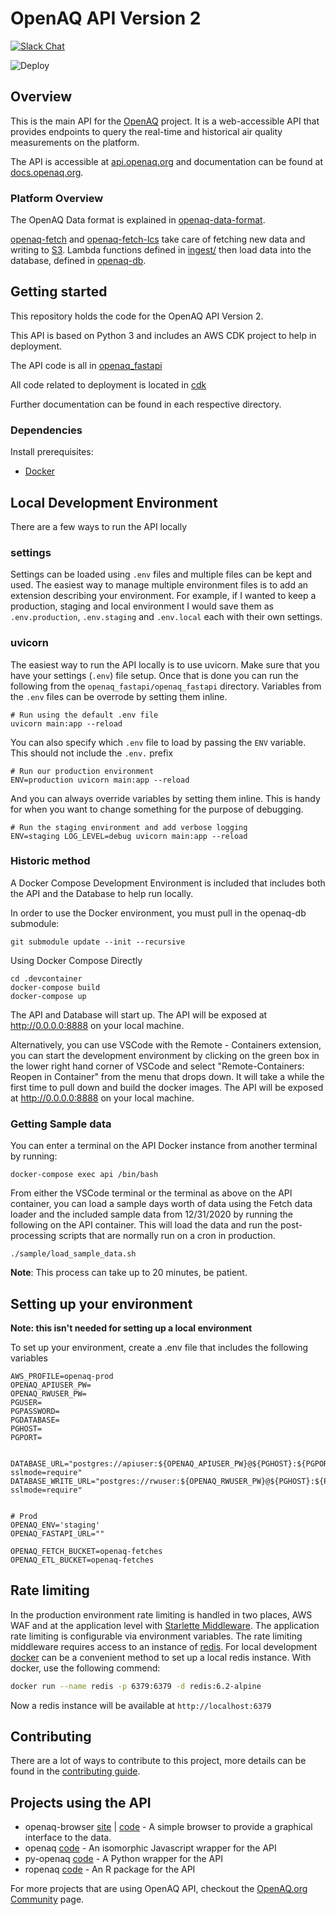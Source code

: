 # OpenAQ API Version 2
[![Slack Chat](https://img.shields.io/badge/Chat-Slack-ff69b4.svg "Join us. Anyone is welcome!")](https://join.slack.com/t/openaq/shared_invite/zt-yzqlgsva-v6McumTjy2BZnegIK9XCVw)

![Deploy](https://github.com/openaq/openaq-api-v2/actions/workflows/deploy-prod.yml/badge.svg)


## Overview
This is the main API for the [OpenAQ](https://openaq.org) project. It is a web-accessible API that provides endpoints to query the real-time and historical air quality measurements on the platform.

The API is accessible at [api.openaq.org](https://api.openaq.org) and documentation can be found at [docs.openaq.org](https://docs.openaq.org/).

### Platform Overview
The OpenAQ Data format is explained in [openaq-data-format](https://github.com/openaq/openaq-data-format).


[openaq-fetch](https://github.com/openaq/openaq-fetch) and [openaq-fetch-lcs](https://github.com/openaq/openaq-fetch-lcs) take care of fetching new data and writing to [S3](https://openaq-fetches.s3.amazonaws.com/index.html). Lambda functions defined in [ingest/](openaq_fastapi/openaq_fastapi/ingest/) then load data into the database, defined in [openaq-db](https://github.com/openaq/openaq-db).

## Getting started
This repository holds the code for the OpenAQ API Version 2.

This API is based on Python 3 and includes an AWS CDK project to help in deployment.

The API code is all in [openaq_fastapi](openaq_fastapi/)

All code related to deployment is located in [cdk](cdk/)

Further documentation can be found in each respective directory.

### Dependencies

Install prerequisites:
- [Docker](https://www.docker.com/)

## Local Development Environment
There are a few ways to run the API locally

### settings
Settings can be loaded using `.env` files and multiple files can be kept and used. The easiest way to manage multiple environment files is to add an extension describing your environment. For example, if I wanted to keep a production, staging and local environment I would save them as `.env.production`, `.env.staging` and `.env.local` each with their own settings.

### uvicorn
The easiest way to run the API locally is to use uvicorn. Make sure that you have your settings (`.env`) file setup. Once that is done you can run the following from the `openaq_fastapi/openaq_fastapi` directory. Variables from the `.env` files can be overrode by setting them inline.
```
# Run using the default .env file
uvicorn main:app --reload
```
You can also specify which `.env` file to load by passing the `ENV` variable. This should not include the `.env.` prefix
```
# Run our production environment
ENV=production uvicorn main:app --reload
```
And you can always override variables by setting them inline. This is handy for when you want to change something for the purpose of debugging.
```
# Run the staging environment and add verbose logging
ENV=staging LOG_LEVEL=debug uvicorn main:app --reload
```

### Historic method
A Docker Compose Development Environment is included that includes both the API and the Database to help run locally.

In order to use the Docker environment, you must pull in the openaq-db submodule:
```
git submodule update --init --recursive
```

Using Docker Compose Directly
```
cd .devcontainer
docker-compose build
docker-compose up
```

The API and Database will start up. The API will be exposed at http://0.0.0.0:8888 on your local machine.

Alternatively, you can use VSCode with the Remote - Containers extension, you can start the development environment by clicking on the green box in the lower right hand corner of VSCode and select "Remote-Containers: Reopen in Container" from the menu that drops down. It will take a while the first time to pull down and build the docker images. The API will be exposed at http://0.0.0.0:8888 on your local machine.

### Getting Sample data

You can enter a terminal on the API Docker instance from another terminal by running:
```
docker-compose exec api /bin/bash
```

From either the VSCode terminal or the terminal as above on the API container, you can load a sample days worth of data using the Fetch data loader and the included sample data from 12/31/2020 by running the following on the API container. This will load the data and run the post-processing scripts that are normally run on a cron in production.

```
./sample/load_sample_data.sh
```
**Note**: This process can take up to 20 minutes, be patient.

## Setting up your environment
**Note: this isn't needed for setting up a local environment**

To set up your environment, create a .env file that includes the following variables

```
AWS_PROFILE=openaq-prod
OPENAQ_APIUSER_PW=
OPENAQ_RWUSER_PW=
PGUSER=
PGPASSWORD=
PGDATABASE=
PGHOST=
PGPORT=


DATABASE_URL="postgres://apiuser:${OPENAQ_APIUSER_PW}@${PGHOST}:${PGPORT}/${PGDATABASE}?sslmode=require"
DATABASE_WRITE_URL="postgres://rwuser:${OPENAQ_RWUSER_PW}@${PGHOST}:${PGPORT}/${PGDATABASE}?sslmode=require"


# Prod
OPENAQ_ENV='staging'
OPENAQ_FASTAPI_URL=""

OPENAQ_FETCH_BUCKET=openaq-fetches
OPENAQ_ETL_BUCKET=openaq-fetches
```

## Rate limiting

In the production environment rate limiting is handled in two places, AWS WAF and at the application level with [Starlette Middleware](https://www.starlette.io/middleware/). The application rate limiting is configurable via environment variables. The rate limiting middleware requires access to an instance of [redis](). For local development [docker]() can be a convenient method to set up a local redis instance. With docker, use the following commend:

```sh
docker run --name redis -p 6379:6379 -d redis:6.2-alpine 
```

Now a redis instance will be available at ``` http://localhost:6379 ```



## Contributing
There are a lot of ways to contribute to this project, more details can be found in the [contributing guide](CONTRIBUTING.md).

## Projects using the API

- openaq-browser [site](http://dolugen.github.io/openaq-browser) | [code](https://github.com/dolugen/openaq-browser) - A simple browser to provide a graphical interface to the data.
- openaq [code](https://github.com/nickolasclarke/openaq) - An isomorphic Javascript wrapper for the API
- py-openaq [code](https://github.com/dhhagan/py-openaq) - A Python wrapper for the API
- ropenaq [code](https://github.com/ropenscilabs/ropenaq) - An R package for the API

For more projects that are using OpenAQ API, checkout the [OpenAQ.org Community](https://openaq.org/#/community) page.
